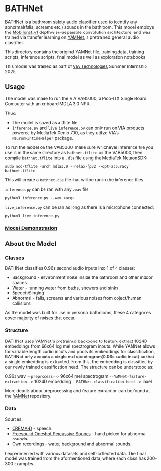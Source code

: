 # BATHNet

BATHNet is a bathroom safety audio classifier used to identify any abnormal(falls, screams etc.) sounds in the bathroom. This model employs the [Mobilenet_v1](https://arxiv.org/pdf/1704.04861.pdf) depthwise-separable convolution architecture, and was trained via transfer learning on [YAMNet](https://github.com/tensorflow/models/blob/master/research/audioset/yamnet/README.md), a pretrained general audio classifier.

This directory contains the original YAMNet file, training data, training scripts, inference scripts, final model as well as exploration notebooks.

This model was trained as part of [VIA Technologies](https://www.viatech.com/en/) Summer Internship 2025. 

## Usage

The model was made to run the VIA VAB5000, a Pico-ITX Single Board Computer with an onboard MDLA 3.0 NPU.

Thus:
* The model is saved as a tflite file.
* `inference.py` and `live_inference.py` can only run on VIA products powered by MediaTek Genio 700, as they utilize VIA's `NeuronRuntimeHelper` package.

To run the model on the VAB5000, make sure whichever inference file you use is in the same directory as `bathnet.tflite` on the VAB5000, then compile `bathnet.tflite` into a `.dla` file using the MediaTek NeuronSDK:
```shell
sudo ncc-tflite -arch mdla3.0 --relax-fp32 --opt-accuracy bathnet.tflite
```

This will create a `bathnet.dla` file that will be ran in the inference files.

`inference.py` can be ran with any `.wav` file:
```shell
python3 inference.py --wav <arg>
```

`live_inference.py` can be ran as long as there is a microphone connected:
```shell
python3 live_inference.py
```

### [Model Demonstration](https://www.youtube.com/watch?v=bbdnsictTL4)

## About the Model

### Classes
BATHNet classifies 0.96s second audio inputs into 1 of 4 classes:
* Background - environment noise inside the bathroom and other indoor spaces
* Water - running water from baths, showers and sinks
* Speech/Singing
* Abnormal - falls, screams and various noises from object/human collisions

As the model was built for use in personal bathrooms, these 4 categories cover majority of noises that occur.

### Structure

BATHNet uses YAMNet's pretrained backbone to feature extract 1024D embeddings from 96x64 log mel spectrogram inputs. While YAMNet allows for variable length audio inputs and pools its embeddings for classification, BATHNet only accepts a single mel spectrogram(0.96s audio input) so that a single embedding is extracted. From this, the embedding is classified by our newly trained classification head. The structure can be understood as:

0.96s wav `--preprocess-->` 96x64 mel spectrogram `--YAMNet-feature-extraction-->` 1024D embedding `--BATHNet-classification-head-->` label

More deatils about preprocessing and feature extraction can be found at the [YAMNet](https://github.com/tensorflow/models/blob/master/research/audioset/yamnet/README.md) repository.

### Data
Sources:
* [CREMA-D](https://github.com/CheyneyComputerScience/CREMA-D) - speech.
* [Freesound Oneshot Percussive Sounds](https://zenodo.org/records/4687854) - hand picked for abnormal sounds.
* Own recordings - water, background and abnormal sounds.

I experimented with various datasets and self-collected data. The final model was trained from the aformentioned data, where each class has 200-300 examples.
